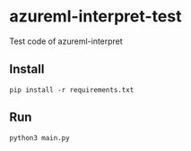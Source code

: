 # azureml-interpret-test
Test code of azureml-interpret

## Install
`pip install -r requirements.txt`

## Run
`python3 main.py`
